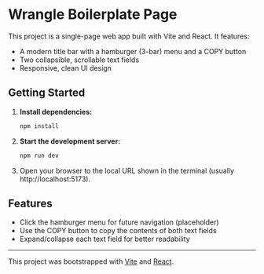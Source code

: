 # Wrangle Boilerplate Page

This project is a single-page web app built with Vite and React. It features:

- A modern title bar with a hamburger (3-bar) menu and a COPY button
- Two collapsible, scrollable text fields
- Responsive, clean UI design

## Getting Started

1. **Install dependencies:**
   ```sh
   npm install
   ```
2. **Start the development server:**
   ```sh
   npm run dev
   ```
3. Open your browser to the local URL shown in the terminal (usually http://localhost:5173).

## Features

- Click the hamburger menu for future navigation (placeholder)
- Use the COPY button to copy the contents of both text fields
- Expand/collapse each text field for better readability

---

This project was bootstrapped with [Vite](https://vitejs.dev/) and [React](https://react.dev/).
